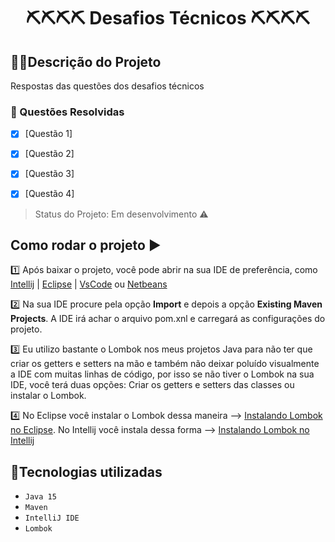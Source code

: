 <h1 align="center">⛏️⛏️⛏️⛏️ Desafios Técnicos ⛏️⛏️⛏️⛏️</h1>

## 🔗🔗Descrição do Projeto
<p align="justify"> Respostas das questões dos desafios técnicos </p>


### 🔧 Questões Resolvidas 

- [X] [Questão 1]
- [x] [Questão 2]
- [X] [Questão 3]
- [X] [Questão 4]


> Status do Projeto: Em desenvolvimento ⚠️
> 

## Como rodar o projeto ▶️

1️⃣ Após baixar o projeto, você pode abrir na sua IDE de preferência, como [Intellij](https://www.jetbrains.com/pt-br/idea/) | [Eclipse](https://www.eclipse.org/downloads/) | [VsCode](https://code.visualstudio.com/) ou [Netbeans](https://netbeans.apache.org/download/index.html)

2️⃣ Na sua IDE procure pela opção **Import** e depois a opção **Existing Maven Projects**. A IDE irá achar o arquivo pom.xnl e carregará as configurações do projeto.

3️⃣ Eu utilizo bastante o Lombok nos meus projetos Java para não ter que criar os getters e setters na mão e também não deixar poluído visualmente a IDE com muitas linhas de código, por isso se não tiver o Lombok na sua IDE, você terá duas opções: Criar os getters e setters das classes ou instalar o Lombok.

4️⃣ No Eclipse você instalar o Lombok dessa maneira --> [Instalando Lombok no Eclipse](https://dicasdejava.com.br/como-configurar-o-lombok-no-eclipse/). No Intellij você instala dessa forma --> [Instalando Lombok no Intellij](https://dicasdejava.com.br/como-configurar-o-lombok-no-intellij-idea/)

## 🔨Tecnologias utilizadas

- `Java 15`
- `Maven`
- `IntelliJ IDE`
- `Lombok`



